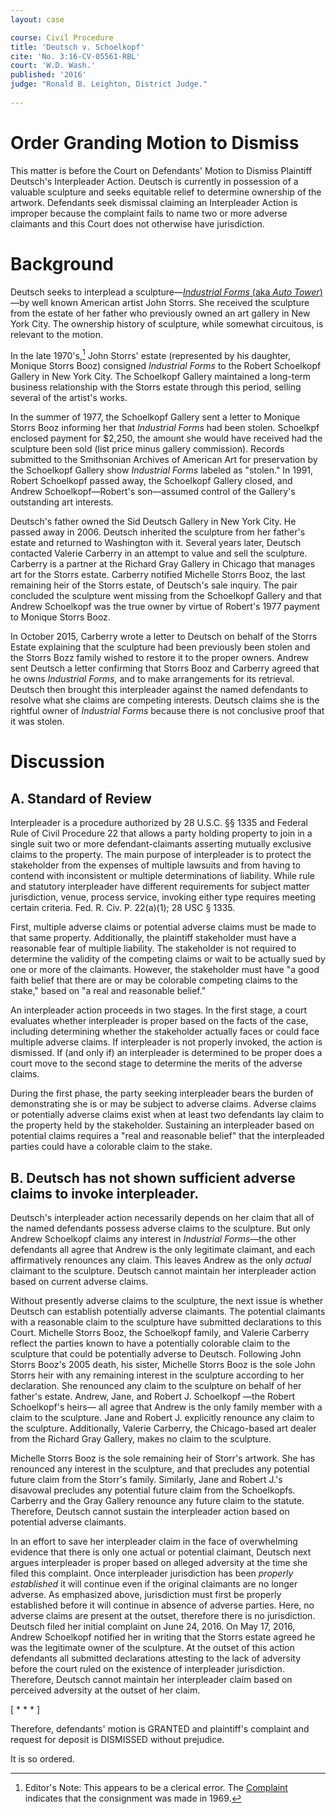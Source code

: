 ```yaml
---
layout: case

course: Civil Procedure 
title: 'Deutsch v. Schoelkopf'
cite: 'No. 3:16-CV-05561-RBL'
court: 'W.D. Wash.'
published: '2016'
judge: "Ronald B. Leighton, District Judge."
    
---
```


# Order Granding Motion to Dismiss

This matter is before the Court on Defendants' Motion to Dismiss Plaintiff Deutsch's Interpleader Action. Deutsch is currently in possession of a valuable sculpture and seeks equitable relief to determine ownership of the artwork. Defendants seek dismissal claiming an Interpleader Action is improper because the complaint fails to name two or more adverse claimants and this Court does not otherwise have jurisdiction.

# Background

Deutsch seeks to interplead a sculpture—[_Industrial Forms_ (aka _Auto Tower_)](https://www.nga.gov/collection/art-object-page.141426.html)—by well known American artist John Storrs. She received the sculpture from the estate of her father who previously owned an art gallery in New York City. The ownership history of sculpture, while somewhat circuitous, is relevant to the motion.

In the late 1970's,[^1] John Storrs' estate (represented by his daughter, Monique Storrs Booz) consigned _Industrial Forms_ to the Robert Schoelkopf Gallery in New York City. The Schoelkopf Gallery maintained a long-term business relationship with the Storrs estate through this period, selling several of the artist's works.

In the summer of 1977, the Schoelkopf Gallery sent a letter to Monique Storrs Booz informing her that _Industrial Forms_ had been stolen. Schoelkpf enclosed payment for $2,250, the amount she would have received had the sculpture been sold (list price minus gallery commission). Records submitted to the Smithsonian Archives of American Art for preservation by the Schoelkopf Gallery show _Industrial Forms_ labeled as "stolen." In 1991, Robert Schoelkopf passed away, the Schoelkopf Gallery closed, and Andrew Schoelkopf—Robert's son—assumed control of the Gallery's outstanding art interests.

Deutsch's father owned the Sid Deutsch Gallery in New York City. He passed away in 2006. Deutsch inherited the sculpture from her father's estate and returned to Washington with it. Several years later, Deutsch contacted Valerie Carberry in an attempt to value and sell the sculpture. Carberry is a partner at the Richard Gray Gallery in Chicago that manages art for the Storrs estate. Carberry notified Michelle Storrs Booz, the last remaining heir of the Storrs estate, of Deutsch's sale inquiry. The pair concluded the sculpture went missing from the Schoelkopf Gallery and that Andrew Schoelkopf was the true owner by virtue of Robert's 1977 payment to Monique Storrs Booz.

In October 2015, Carberry wrote a letter to Deutsch on behalf of the Storrs Estate explaining that the sculpture had been previously been stolen and the Storrs Bozz family wished to restore it to the proper owners. Andrew sent Deutsch a letter confirming that Storrs Booz and Carberry agreed that he owns _Industrial Forms,_ and to make arrangements for its retrieval. Deutsch then brought this interpleader against the named defendants to resolve what she claims are competing interests. Deutsch claims she is the rightful owner of _Industrial Forms_ because there is not conclusive proof that it was stolen.


# Discussion

## A. Standard of Review

Interpleader is a procedure authorized by 28 U.S.C. §§ 1335 and Federal Rule of Civil Procedure 22 that allows a party holding property to join in a single suit two or more defendant-claimants asserting mutually exclusive claims to the property. The main purpose of interpleader is to protect the stakeholder from the expenses of multiple lawsuits and from having to contend with inconsistent or multiple determinations of liability. While rule and statutory interpleader have different requirements for subject matter jurisdiction, venue, process service, invoking either type requires meeting certain criteria. Fed. R. Civ. P. 22(a)(1); 28 USC § 1335.

First, multiple adverse claims or potential adverse claims must be made to that same property. Additionally, the plaintiff stakeholder must have a reasonable fear of multiple liability. The stakeholder is not required to determine the validity of the competing claims or wait to be actually sued by one or more of the claimants. However, the stakeholder must have "a good faith belief that there are or may be colorable competing claims to the stake," based on "a real and reasonable belief."

An interpleader action proceeds in two stages. In the first stage, a court evaluates whether interpleader is proper based on the facts of the case, including determining whether the stakeholder actually faces or could face multiple adverse claims. If interpleader is not properly invoked, the action is dismissed. If (and only if) an interpleader is determined to be proper does a court move to the second stage to determine the merits of the adverse claims.

During the first phase, the party seeking interpleader bears the burden of demonstrating she is or may be subject to adverse claims. Adverse claims or potentially adverse claims exist when at least two defendants lay claim to the property held by the stakeholder. Sustaining an interpleader based on potential claims requires a "real and reasonable belief" that the interpleaded parties could have a colorable claim to the stake. 

## B. Deutsch has not shown sufficient adverse claims to invoke interpleader.

Deutsch's interpleader action necessarily depends on her claim that all of the named defendants possess adverse claims to the sculpture. But only Andrew Schoelkopf claims any interest in _Industrial Forms_—the other defendants all agree that Andrew is the only legitimate claimant, and each affirmatively renounces any claim. This leaves Andrew as the only _actual_ claimant to the sculpture. Deutsch cannot maintain her interpleader action based on current adverse claims.

Without presently adverse claims to the sculpture, the next issue is whether Deutsch can establish potentially adverse claimants. The potential claimants with a reasonable claim to the sculpture have submitted declarations to this Court. Michelle Storrs Booz, the Schoelkopf family, and Valerie Carberry reflect the parties known to have a potentially colorable claim to the sculpture that could be potentially adverse to Deutsch. Following John Storrs Booz's 2005 death, his sister, Michelle Storrs Booz is the sole John Storrs heir with any remaining interest in the sculpture according to her declaration. She renounced any claim to the sculpture on behalf of her father's estate. Andrew, Jane, and Robert J. Schoelkopf —the Robert Schoelkopf's heirs— all agree that Andrew is the only family member with a claim to the sculpture. Jane and Robert J. explicitly renounce any claim to the sculpture. Additionally, Valerie Carberry, the Chicago-based art dealer from the Richard Gray Gallery, makes no claim to the sculpture. 

Michelle Storrs Booz is the sole remaining heir of Storr's artwork. She has renounced any interest in the sculpture, and that precludes any potential future claim from the Storr's family. Similarly, Jane and Robert J.'s disavowal precludes any potential future claim from the Schoelkopfs. Carberry and the Gray Gallery renounce any future claim to the statute. Therefore, Deutsch cannot sustain the interpleader action based on potential adverse claimants.

In an effort to save her interpleader claim in the face of overwhelming evidence that there is only one actual or potential claimant, Deutsch next argues interpleader is proper based on alleged adversity at the time she filed this complaint. Once interpleader jurisdiction has been _properly established_ it will continue even if the original claimants are no longer adverse. As emphasized above, jurisdiction must first be properly established before it will continue in absence of adverse parties. Here, no adverse claims are present at the outset, therefore there is no jurisdiction. Deutsch filed her initial complaint on June 24, 2016. On May 17, 2016, Andrew Schoelkopf notified her in writing that the Storrs estate agreed he was the legitimate owner of the sculpture. At the outset of this action defendants all submitted declarations attesting to the lack of adversity before the court ruled on the existence of interpleader jurisdiction. Therefore, Deutsch cannot maintain her interpleader claim based on perceived adversity at the outset of her claim.

[ * * * ]

Therefore, defendants' motion is GRANTED and plaintiff's complaint and request for deposit is DISMISSED without prejudice.

It is so ordered. 

[^1]: Editor's Note: This appears to be a clerical error. The [Complaint](https://www.emfink.net/CivilProcedure/assets/materials/joinder/Deutsch_Schoelkopf_complaint.pdf)  indicates that the consignment was made in 1969. 